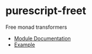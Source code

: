 # purescript-freet

Free monad transformers

- [Module Documentation](docs/Control/Monad/Free)
- [Example](test/Main.purs)
